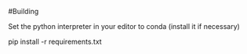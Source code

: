 #Building

Set the python interpreter in your editor to conda (install it if necessary)

pip install -r requirements.txt




